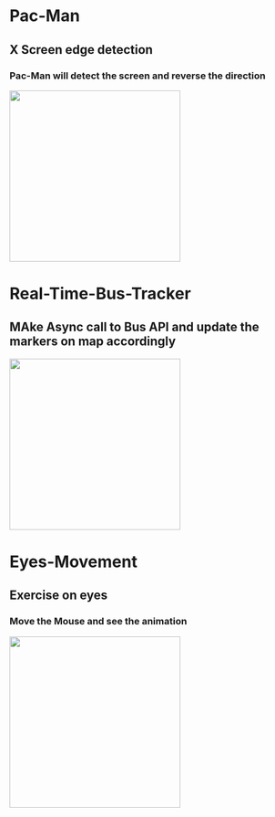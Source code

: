 
# Pac-Man
## X Screen edge detection 
### Pac-Man will detect the screen and reverse the direction 
<img src ="https://github.com/mitstack/MITModule/blob/main/PacMan/pac-man.PNG" width = '300'/>


# Real-Time-Bus-Tracker
## MAke Async call to Bus API and update the markers on map accordingly
<img src= "https://github.com/mitstack/MITModule/blob/main/Real-Time-Bus-Tracker/real_time_bus_tracker.PNG" width='300'/>

# Eyes-Movement
## Exercise on eyes
### Move the Mouse and see the animation
<img src= "https://github.com/mitstack/MITModule/blob/main/Eye-Ball-Movement/oneeye.png" width='300'/>
